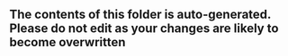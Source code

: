 ## The contents of this folder is auto-generated. Please do not edit as your changes are likely to become overwritten 